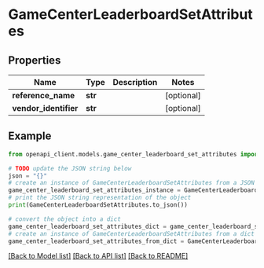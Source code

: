 # GameCenterLeaderboardSetAttributes


## Properties

Name | Type | Description | Notes
------------ | ------------- | ------------- | -------------
**reference_name** | **str** |  | [optional] 
**vendor_identifier** | **str** |  | [optional] 

## Example

```python
from openapi_client.models.game_center_leaderboard_set_attributes import GameCenterLeaderboardSetAttributes

# TODO update the JSON string below
json = "{}"
# create an instance of GameCenterLeaderboardSetAttributes from a JSON string
game_center_leaderboard_set_attributes_instance = GameCenterLeaderboardSetAttributes.from_json(json)
# print the JSON string representation of the object
print(GameCenterLeaderboardSetAttributes.to_json())

# convert the object into a dict
game_center_leaderboard_set_attributes_dict = game_center_leaderboard_set_attributes_instance.to_dict()
# create an instance of GameCenterLeaderboardSetAttributes from a dict
game_center_leaderboard_set_attributes_from_dict = GameCenterLeaderboardSetAttributes.from_dict(game_center_leaderboard_set_attributes_dict)
```
[[Back to Model list]](../README.md#documentation-for-models) [[Back to API list]](../README.md#documentation-for-api-endpoints) [[Back to README]](../README.md)


